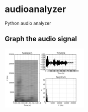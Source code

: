 # audioanalyzer
Python audio analyzer

## Graph the audio signal

<img border="0" width="50%" src="https://github.com/badele/audioanalyzer/blob/master/audioanalyzer/graph.png?raw=true"/>

